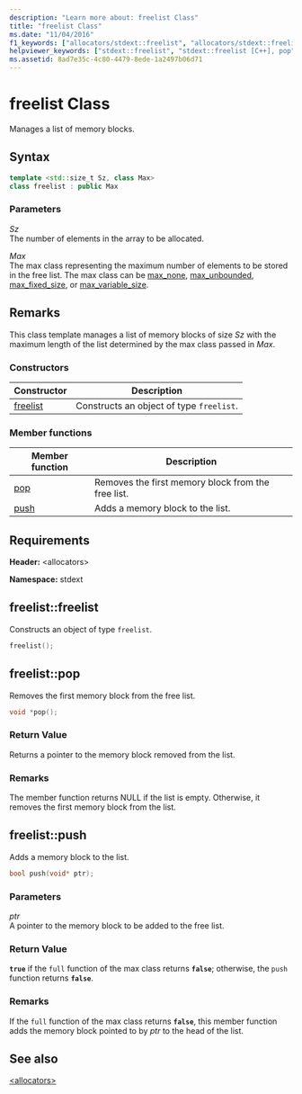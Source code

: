 ```yaml
---
description: "Learn more about: freelist Class"
title: "freelist Class"
ms.date: "11/04/2016"
f1_keywords: ["allocators/stdext::freelist", "allocators/stdext::freelist::pop", "allocators/stdext::freelist::push"]
helpviewer_keywords: ["stdext::freelist", "stdext::freelist [C++], pop", "stdext::freelist [C++], push"]
ms.assetid: 8ad7e35c-4c80-4479-8ede-1a2497b06d71
---
```

# freelist Class

Manages a list of memory blocks.

## Syntax

```cpp
template <std::size_t Sz, class Max>
class freelist : public Max
```

### Parameters

*Sz*\
The number of elements in the array to be allocated.

*Max*\
The max class representing the maximum number of elements to be stored in the free list. The max class can be [max_none](../standard-library/max-none-class.md), [max_unbounded](../standard-library/max-unbounded-class.md), [max_fixed_size](../standard-library/max-fixed-size-class.md), or [max_variable_size](../standard-library/max-variable-size-class.md).

## Remarks

This class template manages a list of memory blocks of size *Sz* with the maximum length of the list determined by the max class passed in *Max*.

### Constructors

|Constructor|Description|
|-|-|
|[freelist](#freelist)|Constructs an object of type `freelist`.|

### Member functions

|Member function|Description|
|-|-|
|[pop](#pop)|Removes the first memory block from the free list.|
|[push](#push)|Adds a memory block to the list.|

## Requirements

**Header:** \<allocators>

**Namespace:** stdext

## <a name="freelist"></a> freelist::freelist

Constructs an object of type `freelist`.

```cpp
freelist();
```

## <a name="pop"></a> freelist::pop

Removes the first memory block from the free list.

```cpp
void *pop();
```

### Return Value

Returns a pointer to the memory block removed from the list.

### Remarks

The member function returns NULL if the list is empty. Otherwise, it removes the first memory block from the list.

## <a name="push"></a> freelist::push

Adds a memory block to the list.

```cpp
bool push(void* ptr);
```

### Parameters

*ptr*\
A pointer to the memory block to be added to the free list.

### Return Value

**`true`** if the `full` function of the max class returns **`false`**; otherwise, the `push` function returns **`false`**.

### Remarks

If the `full` function of the max class returns **`false`**, this member function adds the memory block pointed to by *ptr* to the head of the list.

## See also

[\<allocators>](../standard-library/allocators-header.md)
